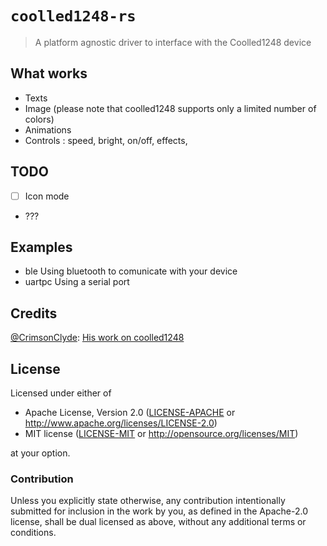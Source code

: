 # `coolled1248-rs`

> A platform agnostic driver to interface with the Coolled1248 device

## What works

- Texts
- Image (please note that coolled1248 supports only a limited number of colors)
- Animations
- Controls : speed, bright, on/off, effects,

## TODO

- [ ] Icon mode
- ???

## Examples

- ble Using bluetooth to comunicate with your device
- uartpc Using a serial port

## Credits

[@CrimsonClyde](https://git.team23.org/CrimsonClyde): [His work on coolled1248](https://git.team23.org/CrimsonClyde/led-faceshields)

## License

Licensed under either of

- Apache License, Version 2.0 ([LICENSE-APACHE](LICENSE-APACHE) or
  http://www.apache.org/licenses/LICENSE-2.0)
- MIT license ([LICENSE-MIT](LICENSE-MIT) or http://opensource.org/licenses/MIT)

at your option.

### Contribution

Unless you explicitly state otherwise, any contribution intentionally submitted for inclusion in the
work by you, as defined in the Apache-2.0 license, shall be dual licensed as above, without any
additional terms or conditions.
